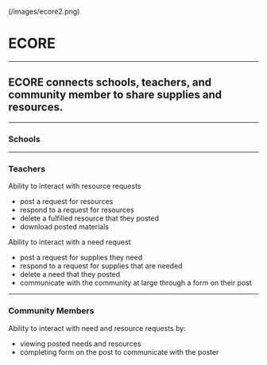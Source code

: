 (/images/ecore2.png)
# ECORE
***
## ECORE connects schools, teachers, and community member to share supplies and resources.
***
### Schools




***

### Teachers

Ability to interact with resource requests
- post a request for resources 
- respond to a request for resources
- delete a fulfilled resource that they posted
- download posted materials

Ability to interact with a need request
- post a request for supplies they need
- respond to a request for supplies that are needed
- delete a need that they posted
- communicate with the community at large through a form on their post

***

### Community Members

Ability to interact with need and resource requests by:
- viewing posted needs and resources
- completing form on the post to communicate with the poster




